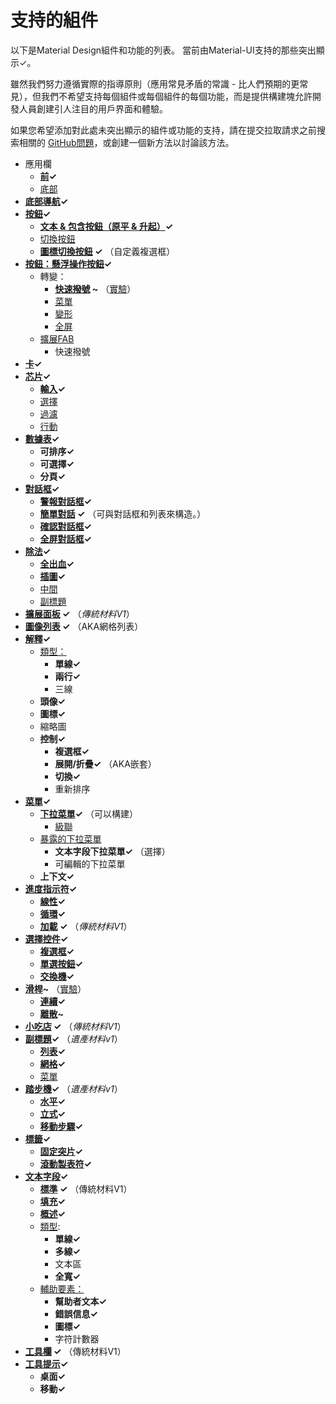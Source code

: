 # 支持的組件

<p class="description">以下是Material Design組件和功能的列表。 當前由Material-UI支持的那些突出顯示✓。</p>

雖然我們努力遵循實際的指導原則（應用常見矛盾的常識 - 比人們預期的更常見），但我們不希望支持每個組件或每個組件的每個功能，而是提供構建塊允許開發人員創建引人注目的用戶界面和體驗。

如果您希望添加對此處未突出顯示的組件或功能的支持，請在提交拉取請求之前搜索相關的 [GitHub問題](https://github.com/mui-org/material-ui/issues)，或創建一個新方法以討論該方法。

- 應用欄 
  - **[前](https://material.io/design/components/app-bars-top.html)✓**
  - [底部](https://material.io/design/components/app-bars-bottom.html)
- **[底部導航](https://material.io/design/components/bottom-navigation.html)✓**
- **[按鈕](https://material.io/design/components/buttons.html)✓** 
  - **[文本 & 包含按鈕（原平 & 升起）](https://material.io/design/components/buttons.html)✓**
  - [切換按鈕](https://material.io/design/components/buttons.html#buttons-toggle-buttons)
  - **[圖標切換按鈕](https://material.io/design/components/buttons.html#toggle-button) ✓** （自定義複選框）
- **[按鈕：懸浮操作按鈕](https://material.io/design/components/buttons-floating-action-button.html)✓** 
  - 轉變： 
    - **[快速撥號](https://material.io/design/components/buttons-floating-action-button.html#types-of-transitions) ~** （[實驗](/lab/about/)）
    - [菜單](https://material.io/design/components/buttons-floating-action-button.html#types-of-transitions)
    - [變形](https://material.io/design/components/buttons-floating-action-button.html#types-of-transitions)
    - [全屏](https://material.io/design/components/buttons-floating-action-button.html#types-of-transitions)
  - [擴展FAB](https://material.io/design/components/buttons-floating-action-button.html#extended-fab) 
    - 快速撥號
- **[卡](https://material.io/design/components/cards.html)✓**
- **[芯片](https://material.io/design/components/chips.html)✓** 
  - **[輸入](https://material.io/design/components/chips.html#input-chips)✓**
  - [選擇](https://material.io/design/components/chips.html#choice-chips)
  - [過濾](https://material.io/design/components/chips.html#filter-chips)
  - [行動](https://material.io/design/components/chips.html#action-chips)
- **[數據表](https://material.io/design/components/data-tables.html)✓** 
  - **可排序✓**
  - **可選擇✓**
  - **分頁✓**
- **[對話框](https://material.io/design/components/dialogs.html)✓** 
  - **[警報對話框](https://material.io/design/components/dialogs.html#alert-dialog)✓**
  - **[簡單對話](https://material.io/design/components/dialogs.html#simple-dialog) ✓** （可與對話框和列表來構造。）
  - **[確認對話框](https://material.io/design/components/dialogs.html#confirmation-dialog)✓**
  - **[全屏對話框](https://material.io/design/components/dialogs.html#full-screen-dialog)✓**
- **[除法](https://material.io/design/components/dividers.html)✓** 
  - **[全出血](https://material.io/design/components/dividers.html#types)✓**
  - **[插圖](https://material.io/design/components/dividers.html#types)✓**
  - [中間](https://material.io/design/components/dividers.html#types)
  - [副標題](https://material.io/design/components/dividers.html#types)
- **[擴展面板](https://material.io/archive/guidelines/components/expansion-panels.html) ✓** （*傳統材料V1*）
- **[圖像列表](https://material.io/design/components/image-lists.html) ✓** （AKA網格列表）
- **[解釋](https://material.io/design/components/lists.html)✓** 
  - [類型：](https://material.io/design/components/lists.html#types) 
    - **單線✓**
    - **兩行✓**
    - 三線
  - **頭像✓**
  - **圖標✓**
  - 縮略圖
  - **控制✓** 
    - **複選框✓**
    - **展開/折疊✓** （AKA嵌套）
    - **切換✓**
    - 重新排序
- **[菜單](https://material.io/design/components/menus.html)✓** 
  - **[下拉菜單](https://material.io/design/components/menus.html#dropdown-menu)✓** （可以構建） 
    - [級聯](https://material.io/design/components/menus.html#dropdown-menu)
  - [暴露的下拉菜單](https://material.io/design/components/menus.html#exposed-dropdown-menu) 
    - **文本字段下拉菜單✓** （選擇）
    - 可編輯的下拉菜單
  - **上下文✓**
- **[進度指示符](https://material.io/design/components/progress-indicators.html)✓** 
  - **[線性](https://material.io/design/components/progress-indicators.html#linear-progress-indicators)✓**
  - **[循環](https://material.io/design/components/progress-indicators.html#circular-progress-indicators)✓**
  - **[加載](https://material.io/archive/guidelines/components/progress-activity.html) ✓** （*傳統材料V1*）
- **[選擇控件](https://material.io/design/components/selection-controls.html)✓** 
  - **[複選框](https://material.io/design/components/selection-controls.html#checkboxes)✓**
  - **[單選按鈕](https://material.io/design/components/selection-controls.html#radio-buttons)✓**
  - **[交換機](https://material.io/design/components/selection-controls.html#switches)✓**
- **[滑桿](https://material.io/design/components/sliders.html)~** （[實驗](/lab/about/)） 
  - **[連續](https://material.io/design/components/sliders.html#continuous-slider)✓**
  - **[離散](https://material.io/design/components/sliders.html#discrete-slider)~**
- **[小吃店](https://material.io/design/components/snackbars.html) ✓** （*傳統材料V1*）
- **[副標題](https://material.io/archive/guidelines/components/subheaders.html)✓** （*遺產材料v1*） 
  - **[列表](https://material.io/archive/guidelines/components/subheaders.html#subheaders-list-subheaders)✓**
  - **[網格](https://material.io/archive/guidelines/components/subheaders.html#subheaders-list-subheaders)✓**
  - [菜單](https://material.io/archive/guidelines/components/subheaders.html#subheaders-list-subheaders)
- **[踏步機](https://material.io/archive/guidelines/components/steppers.html)✓** （*遺產材料v1*） 
  - **[水平](https://material.io/archive/guidelines/components/steppers.html#steppers-types-of-steppers)✓**
  - **[立式](https://material.io/archive/guidelines/components/steppers.html#steppers-types-of-steppers)✓**
  - **[移動步驟](https://material.io/archive/guidelines/components/steppers.html#steppers-types-of-steps)✓**
- **[標籤](https://material.io/design/components/tabs.html)✓** 
  - **[固定突片](https://material.io/design/components/tabs.html#fixed-tabs)✓**
  - **[滾動製表符](https://material.io/design/components/tabs.html#scrollable-tabs)✓**
- **[文本字段](https://material.io/design/components/text-fields.html)✓** 
  - **[標準](https://material.io/archive/guidelines/components/text-fields.html) ✓** （傳統材料V1）
  - **[填充](https://material.io/design/components/text-fields.html#filled-text-field)✓**
  - **[概述](https://material.io/design/components/text-fields.html#outlined-text-field)✓**
  - [類型](https://material.io/design/components/text-fields.html#input-types): 
    - **單線✓**
    - **多線✓**
    - 文本區
    - **全寬✓**
  - [輔助要素：](https://material.io/design/components/text-fields.html#anatomy) 
    - **幫助者文本✓**
    - **錯誤信息✓**
    - **圖標✓**
    - 字符計數器
- **[工具欄](https://material.io/archive/guidelines/components/toolbars.html) ✓** （傳統材料V1）
- **[工具提示](https://material.io/design/components/tooltips.html)✓** 
  - **桌面✓**
  - **移動✓**